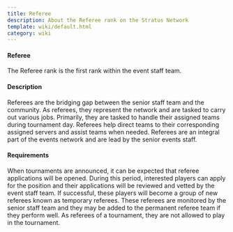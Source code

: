 ```yaml
---
title: Referee
description: About the Referee rank on the Stratus Network
template: wiki/default.html
category: wiki
---
```


#### Referee

The Referee rank is the first rank within the event staff team.

#### Description

Referees are the bridging gap between the senior staff team and the community. As referees, they represent the network and are tasked to carry out various jobs. Primarily, they are tasked to handle their assigned teams during tournament day. Referees help direct teams to their corresponding assigned servers and assist teams when needed. Referees are an integral part of the events network and are lead by the senior events staff.

#### Requirements

When tournaments are announced, it can be expected that referee applications will be opened. During this period, interested players can apply for the position and their applications will be reviewed and vetted by the event staff team. If successful, these players will become a group of new referees known as temporary referees. These referees are monitored by the senior staff team and they may be added to the permanent referee team if they perform well. As referees of a tournament, they are not allowed to play in the tournament.
